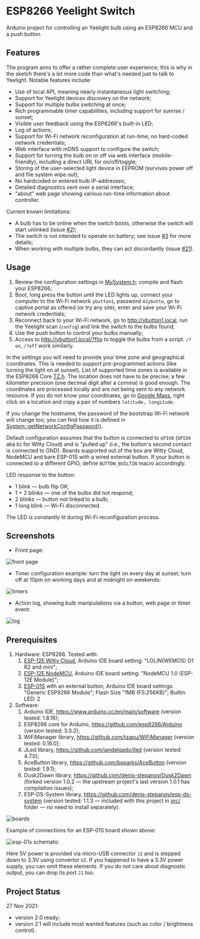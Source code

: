 # ESP8266 Yeelight Switch
Arduino project for controlling an Yeelight bulb using an ESP8266 MCU and a push button.

## Features
The program aims to offer a rather complete user experience; this is why in the sketch there's a lot more code than what's needed just to talk to Yeelight. Notable features include:

* Use of local API, meaning nearly instantaneous light switching;
* Support for Yeelight devices discovery on the network;
* Support for multiple bulbs switching at once;
* Rich programmable timer capabilities, including support for sunrise / sunset;
* Visible user feedback using the ESP8266's built-in LED;
* Log of actions;
* Support for Wi-Fi network reconfiguration at run-time; no hard-coded network credentials;
* Web interface with mDNS support to configure the switch;
* Support for turning the bulb on or off via web interface (mobile-friendly), including a direct URL for on/off/toggle;
* Storing of the user-selected light device in EEPROM (survives power off and file system wipe out);
* No hardcoded or entered bulb IP-addresses;
* Detailed diagnostics sent over a serial interface;
* "about" web page showing various run-time information about controller.

Current known limitations:
* A bulb has to be online when the switch boots, otherwise the switch will start unlinked (issue [#2](https://github.com/denis-stepanov/esp8266-yeelight-switch/issues/2));
* The switch is not intended to operate on battery; see issue [#3](https://github.com/denis-stepanov/esp8266-yeelight-switch/issues/3) for more details;
* When working with multiple bulbs, they can act discordantly (issue [#21](https://github.com/denis-stepanov/esp8266-yeelight-switch/issues/21)).

## Usage
1. Review the configuration settings in [MySystem.h](https://github.com/denis-stepanov/esp8266-yeelight-switch/blob/master/MySystem.h); compile and flash your ESP8266;
2. Boot, long press the button until the LED lights up, connect your computer to the Wi-Fi network `ybutton1`, password `42ybutto`, go to captive portal as offered (or try any site), enter and save your Wi-Fi network credentials;
3. Reconnect back to your Wi-Fi network, go to http://ybutton1.local, run the Yeelight scan (`config`) and link the switch to the bulbs found;
4. Use the push button to control your bulbs manually;
5. Access to http://ybutton1.local/?flip to toggle the bulbs from a script. `/?on`, `/?off` work similarly.

In the settings you will need to provide your time zone and geographical coordinates. This is needed to support pre-programmed actions (like turning the light on at sunset). List of supported time zones is available in the ESP8266 Core [TZ.h](https://github.com/esp8266/Arduino/blob/master/cores/esp8266/TZ.h). The location does not have to be precise; a few kilometer precision (one decimal digit after a comma) is good enough. The coordinates are processed locally and are not being sent to any network resource. If you do not know your coordinates, go to [Google Maps](https://maps.google.com), right click on a location and copy a pair of numbers `latitude, longitude`.

If you change the hostname, the password of the bootstrap Wi-Fi network will change too; you can find how it is defined in [System::getNetworkConfigPassword()](https://github.com/denis-stepanov/esp8266-yeelight-switch/blob/master/src/System.cpp).

Default configuration assumes that the button is connected to `GPIO0` (`GPIO4` aka `D2` for Witty Cloud) and is "pulled up" (i.e., the button's second contact is connected to GND). Boards supported out of the box are Witty Cloud, NodeMCU and bare ESP-01S with a wired external button. If your button is connected to a different GPIO, define `BUTTON_BUILTIN` macro accordingly.
 
LED response to the button:
 * 1 blink — bulb flip OK;
 * 1 + 2 blinks — one of the bulbs did not respond;
 * 2 blinks — button not linked to a bulb;
 * 1 long blink — Wi-Fi disconnected.
 
The LED is constantly lit during Wi-Fi reconfiguration process.
 
## Screenshots
* Front page:

![front page](data/images/screenshot-front.jpg)
 
* Timer configuration example: turn the light on every day at sunset; turn off at 10pm on working days and at midnight on weekends:

![timers](data/images/screenshot-timers.jpg)
 
* Action log, showing bulb manipulations via a button, web page or timer event:
 
![log](data/images/screenshot-log.jpg)
 
## Prerequisites
1. Hardware: ESP8266. Tested with:
   1. [ESP-12E Witty Cloud](https://www.instructables.com/Witty-Cloud-Module-Adapter-Board/), Arduino IDE board setting: "LOLIN(WEMOS) D1 R2 and mini";
   2. [ESP-12E NodeMCU](https://www.make-it.ca/nodemcu-details-specifications/), Arduino IDE board setting: "NodeMCU 1.0 (ESP-12E Module)";
   3. [ESP-01S](https://diyprojects.io/esp01-get-started-arduino-platformio-ide-module-choose-pinout/) with an external button, Arduino IDE board settings: "Generic ESP8266 Module"; Flash Size "1MB (FS:256KB)"; Builtin LED: 2
2. Software:
   1. Arduino IDE, https://www.arduino.cc/en/main/software (version tested: 1.8.16);
   2. ESP8266 core for Arduino, https://github.com/esp8266/Arduino (version tested: 3.0.2);
   3. WiFiManager library, https://github.com/tzapu/WiFiManager (version tested: 0.16.0);
   4. JLed library, https://github.com/jandelgado/jled (version tested: 4.7.0);
   5. AceButton library, https://github.com/bxparks/AceButton (version tested: 1.9.1);
   6. Dusk2Dawn library, https://github.com/denis-stepanov/Dusk2Dawn (forked version 1.0.2 — the upstream project's last version 1.0.1 has compilation issues);
   7. ESP-DS-System library, https://github.com/denis-stepanov/esp-ds-system (version tested: 1.1.3 — included with this project in [src/](https://github.com/denis-stepanov/esp8266-yeelight-switch/tree/master/src) folder — no need to install separately).
 
![boards](data/images/boards.png)
 
Example of connections for an ESP-01S board shown above:
 
![esp-01s schematic](data/images/schematic-esp-01s.png)
 
Here 5V power is provided via micro-USB connector `J2` and is stepped down to 3.3V using convertor `U2`. If you happened to have a 3.3V power supply, you can omit these elements. If you do not care about diagnostic output, you can drop its port `J1` too.
 
## Project Status
27 Nov 2021:
* version 2.0 ready;
* version 2.1 will include most wanted features (such as color / brightness control).
